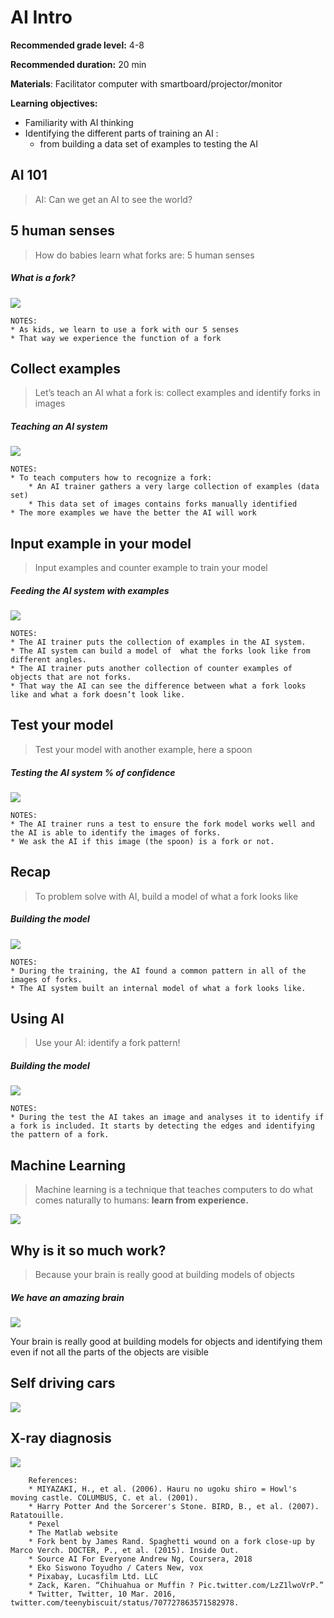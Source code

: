 # AI Intro

**Recommended grade level:** 4-8

**Recommended duration:** 20 min

**Materials**: Facilitator computer with smartboard/projector/monitor

**Learning objectives:** 
* Familiarity with AI thinking 
* Identifying the different parts of training an AI :
    * from building a data set of examples to testing the AI 

## AI 101
> AI: Can we get an AI to see the world?


## 5 human senses
> How do babies learn what forks are: 5 human senses
##### What is a fork?
![](/assets/images/am-ai-intro/ai-intro-1.png)

    NOTES:
    * As kids, we learn to use a fork with our 5 senses
    * That way we experience the function of a fork

## Collect examples
> Let’s teach an AI what a fork is: collect examples and identify forks in images
##### Teaching an AI system
![](/assets/images/am-ai-intro/ai-intro-2.png)

    NOTES:
    * To teach computers how to recognize a fork:   
        * An AI trainer gathers a very large collection of examples (data set)
        * This data set of images contains forks manually identified 
    * The more examples we have the better the AI will work

## Input example in your model
> Input examples and counter example to train your model
##### Feeding the AI system with examples
![](/assets/images/am-ai-intro/ai-intro-3.png)

    NOTES:
    * The AI trainer puts the collection of examples in the AI system.
    * The AI system can build a model of  what the forks look like from different angles.
    * The AI trainer puts another collection of counter examples of objects that are not forks.
    * That way the AI can see the difference between what a fork looks like and what a fork doesn’t look like.

## Test your model
> Test your model with another example, here a spoon 
##### Testing the AI system % of confidence
![](/assets/images/am-ai-intro/ai-intro-4.png)

    NOTES:
    * The AI trainer runs a test to ensure the fork model works well and the AI is able to identify the images of forks.
    * We ask the AI if this image (the spoon) is a fork or not.

## Recap
> To problem solve with AI, build a model of what a fork looks like
##### Building the model
![](/assets/images/am-ai-intro/ai-intro-5.png)

    NOTES:
    * During the training, the AI found a common pattern in all of the images of forks.
    * The AI system built an internal model of what a fork looks like.

## Using AI
> Use your AI: identify a fork pattern!

##### Building the model
![](/assets/images/am-ai-intro/ai-intro-6.png)

    NOTES:
    * During the test the AI takes an image and analyses it to identify if a fork is included. It starts by detecting the edges and identifying the pattern of a fork. 

## Machine Learning
> Machine learning is a technique that teaches computers to do what comes naturally to humans: **learn from experience.**

![](/assets/images/am-ai-intro/ai-intro-7.png)

## Why is it so much work?
> Because your brain is really good at building models of objects

##### We have an amazing brain
![](./assets/images/am-ai-intro/ai-intro-8.png)

Your brain is really good at building models for objects and identifying them even if not all the parts of the objects are visible

## Self driving cars

![](./assets/images/am-ai-intro/ai-intro-9.png)

## X-ray diagnosis

![](./assets/images/am-ai-intro/ai-intro-10.png)


        References: 
        * MIYAZAKI, H., et al. (2006). Hauru no ugoku shiro = Howl's moving castle. COLUMBUS, C. et al. (2001).
        * Harry Potter And the Sorcerer's Stone. BIRD, B., et al. (2007). Ratatouille.
        * Pexel
        * The Matlab website
        * Fork bent by James Rand. Spaghetti wound on a fork close-up by Marco Verch. DOCTER, P., et al. (2015). Inside Out.
        * Source AI For Everyone Andrew Ng, Coursera, 2018
        * Eko Siswono Toyudho / Caters New, vox
        * Pixabay, Lucasfilm Ltd. LLC‎
        * Zack, Karen. “Chihuahua or Muffin ? Pic.twitter.com/LzZ1lwoVrP.” 
        * Twitter, Twitter, 10 Mar. 2016, twitter.com/teenybiscuit/status/707727863571582978.

